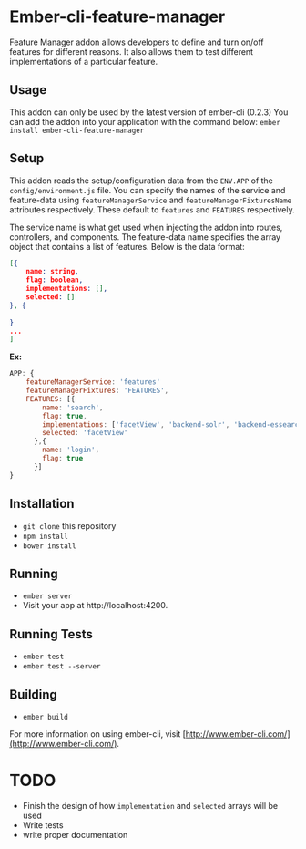 # Ember-cli-feature-manager

Feature Manager addon allows developers to define and turn on/off features for different reasons.
It also allows them to test different implementations of a particular feature.

## Usage

This addon can only be used by the latest version of ember-cli (0.2.3)
You can add the addon into your application with the command below:
`ember install ember-cli-feature-manager`


## Setup
This addon reads the setup/configuration data from the `ENV.APP` of the `config/environment.js` file.
You can specify the names of the service and feature-data using
`featureManagerService` and `featureManagerFixturesName` attributes respectively.
These default to `features` and `FEATURES` respectively.

The service name is what get used when injecting the addon into routes, controllers, and components.
The feature-data name specifies the array object that contains a list of features.
Below is the data format:
```json
[{
	name: string,
	flag: boolean,
	implementations: [],
	selected: []
}, {
	
}
...
]
```

**Ex:**
```js
APP: {
    featureManagerService: 'features'
    featureManagerFixtures: 'FEATURES',
    FEATURES: [{
        name: 'search',
        flag: true,
        implementations: ['facetView', 'backend-solr', 'backend-essearch', 'google'],
        selected: 'facetView'
      },{
        name: 'login',
        flag: true
      }]
}
```

## Installation

* `git clone` this repository
* `npm install`
* `bower install`

## Running

* `ember server`
* Visit your app at http://localhost:4200.

## Running Tests

* `ember test`
* `ember test --server`

## Building

* `ember build`

For more information on using ember-cli, visit [http://www.ember-cli.com/](http://www.ember-cli.com/).

# TODO 
- Finish the design of how `implementation` and `selected` arrays will be used
- Write tests
- write proper documentation
